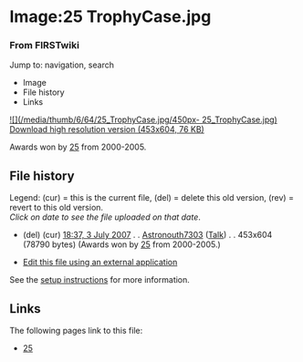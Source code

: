 

# Image:25 TrophyCase.jpg

### From FIRSTwiki

Jump to: navigation, search

  * Image
  * File history
  * Links

[![](/media/thumb/6/64/25_TrophyCase.jpg/450px-
25_TrophyCase.jpg)](/media/6/64/25_TrophyCase.jpg)  
[Download high resolution version (453x604, 76
KB)](/media/6/64/25_TrophyCase.jpg)

Awards won by [25](/index.php/25 "25" ) from 2000-2005.

## File history

Legend: (cur) = this is the current file, (del) = delete this old version,
(rev) = revert to this old version.  
_Click on date to see the file uploaded on that date_.

  * (del) (cur) [18:37, 3 July 2007](/media/6/64/25_TrophyCase.jpg "/media/6/64/25 TrophyCase.jpg" ) . . [Astronouth7303](/index.php/User:Astronouth7303 "User:Astronouth7303" ) ([Talk](/index.php/User_talk:Astronouth7303 "User talk:Astronouth7303" )) . . 453x604 (78790 bytes) (Awards won by [25](/index.php/25 "25" ) from 2000-2005.)
  

  * [Edit this file using an external application](/index.php?title=Image:25_TrophyCase.jpg&action=edit&externaledit=true&mode=file "Image:25 TrophyCase.jpg" )

See the [setup
instructions](http://meta.wikimedia.org/wiki/Help:External_editors
"http://meta.wikimedia.org/wiki/Help:External_editors" ) for more information.

## Links

The following pages link to this file:

  * [25](/index.php/25 "25" )

